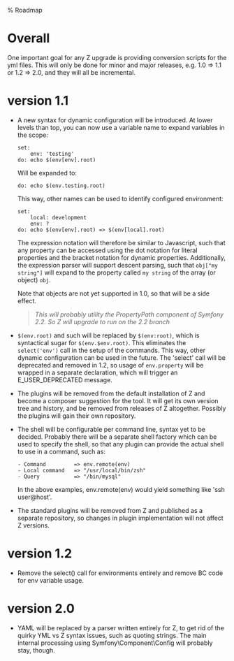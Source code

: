 % Roadmap

# Overall #

One important goal for any Z upgrade is providing conversion scripts for the yml files. This will only be done for minor
and major releases, e.g. 1.0 => 1.1 or 1.2 => 2.0, and they will all be incremental.

# version 1.1 #
 +  A new syntax for dynamic configuration will be introduced. At lower levels than top, you can now use a variable name
    to expand variables in the scope:

    ```
    set:
        env: 'testing'
    do: echo $(env[env].root)
    ```

    Will be expanded to:

    ```
    do: echo $(env.testing.root)
    ```

    This way, other names can be used to identify configured environment:

    ```
    set:
        local: development
        env: ?
    do: echo $(env[env].root) => $(env[local].root)
    ```

    The expression notation will therefore be similar to Javascript, such that any property can be accessed using the
    dot notation for literal properties and the bracket notation for dynamic properties. Additionally, the expression
    parser will support descent parsing, such that `obj["my string"]` will expand to the property called `my string` of
    the array (or object) `obj`.

    Note that objects are not yet supported in 1.0, so that will be a side effect.

    > *This will probably utility the PropertyPath component of Symfony 2.2. So Z will upgrade to run on the 2.2 branch*

 +  `$(env.root)` and such will be replaced by `$(env:root)`, which is syntactical sugar for `$(env.$env.root)`. This
    eliminates the `select('env')` call in the setup of the commands. This way, other dynamic configuration can be used
    in the future. The 'select' call will be deprecated and removed in 1.2, so usage of `env.property` will be wrapped
    in a separate declaration, which will trigger an E_USER_DEPRECATED message.
 +  The plugins will be removed from the default installation of Z and become a composer suggestion for the tool. It
    will get its own version tree and history, and be removed from releases of Z altogether. Possibly the plugins will
    gain their own repository.
 +  The shell will be configurable per command line, syntax yet to be decided. Probably there will be a separate shell
    factory which can be used to specify the shell, so that any plugin can provide the actual shell to use in a command,
    such as:

    ```
    - Command         => env.remote(env)
    - Local command   => "/usr/local/bin/zsh"
    - Query           => "/bin/mysql"
    ```

    In the above examples, env.remote(env) would yield something like 'ssh user@host'.

 +  The standard plugins will be removed from Z and published as a separate repository, so changes in plugin
    implementation will not affect Z versions.

# version 1.2 #

 +  Remove the select() call for environments entirely and remove BC code for env variable usage.

# version 2.0 #

 +  YAML will be replaced by a parser written entirely for Z, to get rid of the quirky YML vs Z syntax issues, such as
    quoting strings. The main internal processing using Symfony\Component\Config will probably stay, though.


